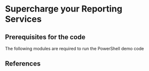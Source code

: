 # Supercharge your Reporting Services

## Prerequisites for the code

The following modules are required to run the PowerShell demo code

## References
